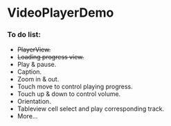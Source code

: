 # VideoPlayerDemo


### To do list: ###

- ~~PlayerView.~~
- ~~Loading progress view.~~
- Play & pause.
- Caption.
- Zoom in & out.
- Touch move to control playing progress.
- Touch up & down to control volume.
- Orientation.
- Tableview cell select and play corresponding track.
- More...
